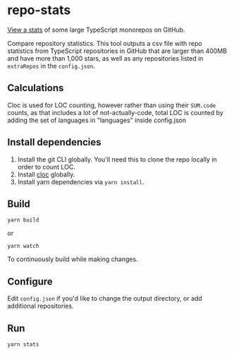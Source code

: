 # repo-stats

[View a stats](https://stacey-gammon.github.io/repo-stats/ ) of some large TypeScript monorepos on GitHub.

Compare repository statistics. This tool outputs a csv file with repo statistics from TypeScript repositories in GitHub that are larger than 400MB and have more than 1,000 stars, as well as any repositories listed in `extraRepos` in the `config.json`.  

## Calculations

Cloc is used for LOC counting, however rather than using their `SUM.code` counts, as that includes a lot of not-actually-code, total LOC is counted by adding the set of languages in "languages" inside config.json

## Install dependencies

1. Install the git CLI globally. You'll need this to clone the repo locally in order to count LOC.
2. Install [cloc](https://github.com/AlDanial/cloc) globally.
3. Install yarn dependencies via `yarn install`.
##  Build

```
yarn build
```

or

```
yarn watch
```

To continuously build while making changes.


## Configure

Edit `config.json` if you'd like to change the output directory, or add additional repositories.

## Run

```
yarn stats
```
